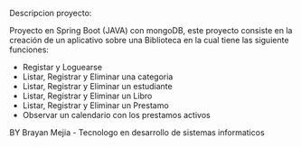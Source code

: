 Descripcion proyecto:

Proyecto en Spring Boot (JAVA) con mongoDB, este proyecto consiste en la creación de un aplicativo sobre una Biblioteca en la cual tiene las siguiente funciones:

* Registar y Loguearse
* Listar, Registrar y Eliminar una categoria
* Listar, Registrar y Eliminar un estudiante
* Listar, Registrar y Eliminar un Libro
* Listar, Registrar y Eliminar un Prestamo
* Observar un calendario con los prestamos activos
  
BY Brayan Mejia - Tecnologo en desarrollo de sistemas informaticos
